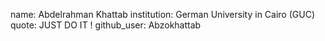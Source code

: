 name: Abdelrahman Khattab
institution: German University in Cairo (GUC)
quote: JUST DO IT !
github_user: Abzokhattab